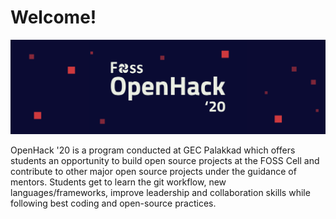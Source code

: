 # Welcome!

![](.gitbook/assets/openhack-banner.png)

OpenHack '20 is a program conducted at GEC Palakkad which offers students an opportunity to build open source projects at the FOSS Cell and contribute to other major open source projects under the guidance of mentors. Students get to learn the git workflow, new languages/frameworks, improve leadership and collaboration skills while following best coding and open-source practices.




